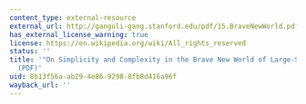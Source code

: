 ```yaml
---
content_type: external-resource
external_url: http://ganguli-gang.stanford.edu/pdf/15.BraveNewWorld.pdf
has_external_license_warning: true
license: https://en.wikipedia.org/wiki/All_rights_reserved
status: ''
title: '"On Simplicity and Complexity in the Brave New World of Large-Scale Neuroscience."
  (PDF)'
uid: 8b13f56a-ab29-4e86-9298-8fb8d416a96f
wayback_url: ''
---
```

